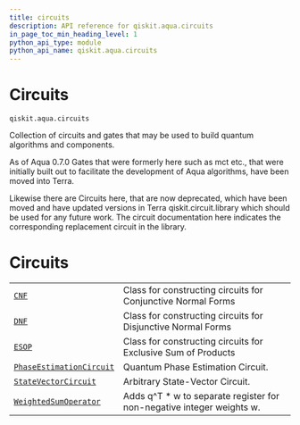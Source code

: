 ```yaml
---
title: circuits
description: API reference for qiskit.aqua.circuits
in_page_toc_min_heading_level: 1
python_api_type: module
python_api_name: qiskit.aqua.circuits
---
```


<span id="module-qiskit.aqua.circuits" />

<span id="qiskit-aqua-circuits" />

<span id="circuits-qiskit-aqua-circuits" />

# Circuits

<span id="module-qiskit.aqua.circuits" />

`qiskit.aqua.circuits`

Collection of circuits and gates that may be used to build quantum algorithms and components.

<Admonition title="Note" type="note">
  As of Aqua 0.7.0 Gates that were formerly here such as mct etc., that were initially built out to facilitate the development of Aqua algorithms, have been moved into Terra.

  Likewise there are Circuits here, that are now deprecated, which have been moved and have updated versions in Terra qiskit.circuit.library which should be used for any future work. The circuit documentation here indicates the corresponding replacement circuit in the library.
</Admonition>

# Circuits

|                                                                                                                                                                   |                                                                        |
| ----------------------------------------------------------------------------------------------------------------------------------------------------------------- | ---------------------------------------------------------------------- |
| [`CNF`](qiskit.aqua.circuits.CNF#qiskit.aqua.circuits.CNF "qiskit.aqua.circuits.CNF")                                                                             | Class for constructing circuits for Conjunctive Normal Forms           |
| [`DNF`](qiskit.aqua.circuits.DNF#qiskit.aqua.circuits.DNF "qiskit.aqua.circuits.DNF")                                                                             | Class for constructing circuits for Disjunctive Normal Forms           |
| [`ESOP`](qiskit.aqua.circuits.ESOP#qiskit.aqua.circuits.ESOP "qiskit.aqua.circuits.ESOP")                                                                         | Class for constructing circuits for Exclusive Sum of Products          |
| [`PhaseEstimationCircuit`](qiskit.aqua.circuits.PhaseEstimationCircuit#qiskit.aqua.circuits.PhaseEstimationCircuit "qiskit.aqua.circuits.PhaseEstimationCircuit") | Quantum Phase Estimation Circuit.                                      |
| [`StateVectorCircuit`](qiskit.aqua.circuits.StateVectorCircuit#qiskit.aqua.circuits.StateVectorCircuit "qiskit.aqua.circuits.StateVectorCircuit")                 | Arbitrary State-Vector Circuit.                                        |
| [`WeightedSumOperator`](qiskit.aqua.circuits.WeightedSumOperator#qiskit.aqua.circuits.WeightedSumOperator "qiskit.aqua.circuits.WeightedSumOperator")             | Adds q^T \* w to separate register for non-negative integer weights w. |

